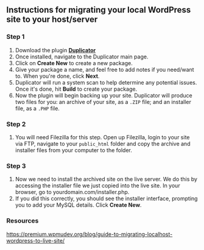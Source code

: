 ## Instructions for migrating your local WordPress site to your host/server

### Step 1
1. Download the plugin [**Duplicator**](https://wordpress.org/plugins/duplicator/)
2. Once installed, navigate to the Duplicator main page.
3. Click on **Create New** to create a new package.
4. Give your package a name, and feel free to add notes if you need/want to. When you're done, click **Next**.
5. Duplicator will run a system scan to help determine any potential issues. Once it's done, hit **Build** to create your package.
6. Now the plugin will begin backing up your site. Duplicator will produce two files for you: an archive of your site, as a `.ZIP` file; and an installer file, as a `.PHP` file.

### Step 2
1. You will need Filezilla for this step. Open up Filezilla, login to your site via FTP, navigate to your `public_html` folder and copy the archive and installer files from your computer to the folder.

### Step 3
1. Now we need to install the archived site on the live server. We do this by accessing the installer file we just copied into the live site. In your browser, go to yourdomain.com/installer.php.
2. If you did this correctly, you should see the installer interface, prompting you to add your MySQL details. Click **Create New**.

### Resources
https://premium.wpmudev.org/blog/guide-to-migrating-localhost-wordpress-to-live-site/
